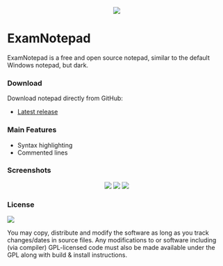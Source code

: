 <p align=center><img src="https://i.imgur.com/Jddn0Wz.png"></p>

# ExamNotepad

ExamNotepad is a free and open source notepad, similar to the default Windows notepad, but dark.


### Download

Download notepad directly from GitHub:
- [Latest release](https://github.com/MaRi0ooo/ExamNotepad/releases/latest)

### Main Features
- Syntax highlighting
- Сommented lines

### Screenshots
<p align=center>
 <img src="https://i.imgur.com/pYqtftr.png">
 <img src="https://i.imgur.com/iMgpn2y.png">
 <img src="https://i.imgur.com/VzrwtuT.png">
</p>

### License
<a href="https://www.gnu.org/licenses/gpl-3.0.en.html">![](https://camo.githubusercontent.com/317e8956b95d7cd7ebdc2a75b836f19dee3c1ae5fa0fce5b277338e648880d4f/68747470733a2f2f7777772e676e752e6f72672f67726170686963732f67706c76332d3132377835312e706e67)</a>

You may copy, distribute and modify the software as long as you track changes/dates in source files. Any modifications to or software including (via compiler) GPL-licensed code must also be made available under the GPL along with build & install instructions.
